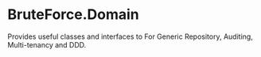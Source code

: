 ﻿<h1>BruteForce.Domain</h1>
<p>
	Provides useful classes and interfaces to For Generic Repository, Auditing, Multi-tenancy and DDD.
</P>